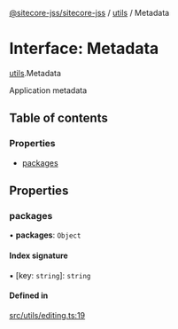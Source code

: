 [@sitecore-jss/sitecore-jss](../README.md) / [utils](../modules/utils.md) / Metadata

# Interface: Metadata

[utils](../modules/utils.md).Metadata

Application metadata

## Table of contents

### Properties

- [packages](utils.Metadata.md#packages)

## Properties

### packages

• **packages**: `Object`

#### Index signature

▪ [key: `string`]: `string`

#### Defined in

[src/utils/editing.ts:19](https://github.com/Sitecore/jss/blob/08401372f/packages/sitecore-jss/src/utils/editing.ts#L19)

